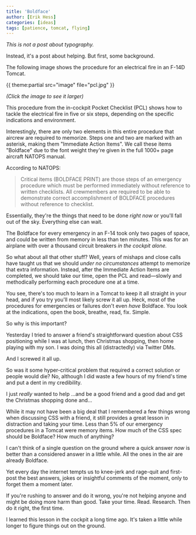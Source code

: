 ```yaml
---
title: 'Boldface'
author: [Erik Hess]
categories: [ideas]
tags: [patience, tomcat, flying]
---
```


*This is not a post about typography.*

Instead, it's a post about helping. But first, some background. 

The following image shows the procedure for an electrical fire in an F-14D Tomcat.

{{ theme:partial src="image" file="pcl.jpg" }}

*(Click the image to see it larger)*

This procedure from the in-cockpit Pocket Checklist (PCL) shows how to tackle the electrical fire in five or six steps, depending on the specific indications and environment.

<p class="has-pullquote" data-pullquote="The Boldface for every emergency in an F-14 took only two pages of space, and could be written from memory in less than ten minutes">Interestingly, there are only two elements in this entire procedure that aircrew are required to memorize. Steps one and two are marked with an asterisk, making them "Immediate Action Items". We call these items "Boldface" due to the font weight they're given in the full 1000+ page aircraft NATOPS manual. </p>

According to NATOPS:

> Critical items (BOLDFACE PRINT) are those steps of an emergency procedure which must be performed immediately without reference to written checklists. All crewmembers are required to be able to demonstrate correct accomplishment of BOLDFACE procedures without reference to checklist.

Essentially, they're the things that need to be done *right now* or you'll fall out of the sky. Everything else can wait. 

The Boldface for every emergency in an F-14 took only two pages of space, and could be written from memory in less than ten minutes. This was for an airplane with over a thousand circuit breakers *in the cockpit alone.*

So what about all that other stuff? Well, years of mishaps and close calls have taught us that we should *under no circumstances* attempt to memorize that extra information. Instead, after the Immediate Action Items are completed, we should take our time, open the PCL and read—slowly and methodically performing each procedure one at a time.

You see, there's too much to learn in a Tomcat to keep it all straight in your head, and if you try you'll most likely screw it all up. Heck, most of the procedures for emergencies or failures don't even *have* Boldface. You look at the indications, open the book, breathe, read, fix. Simple.

So why is this important?

Yesterday I tried to answer a friend's straightforward question about CSS positioning while I was at lunch, then Christmas shopping, then home playing with my son. I was doing this all (distractedly) via Twitter DMs. 

And I screwed it all up.

So was it some hyper-critical problem that required a correct solution or people would die? No, although I did waste a few hours of my friend's time and put a dent in my credibility.

I just *really* wanted to help ...and be a good friend and a good dad and get the Christmas shopping done and...

While it may not have been a big deal that I remembered a few things wrong when discussing CSS with a friend, it still provides a great lesson in distraction and taking your time. Less than 5% of our emergency procedures in a Tomcat were memory items. How much of the CSS spec should be Boldface? How much of anything?

I can't think of a single question on the ground where a quick answer *now* is better than a considered answer in a little while. All the ones in the air are already Boldface. 

Yet every day the internet tempts us to knee-jerk and rage-quit and first-post the best answers, jokes or insightful comments of the moment, only to forget them a moment later.

If you're rushing to answer and do it wrong, you're not helping anyone and might be doing more harm than good. Take your time. Read. Research. Then do it right, the first time.

I learned this lesson in the cockpit a long time ago. It's taken a little while longer to figure things out on the ground. 